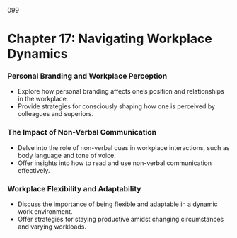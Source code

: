 099


# **Chapter 17: Navigating Workplace Dynamics**


### **Personal Branding and Workplace Perception**


- Explore how personal branding affects one’s position and relationships in the workplace.
- Provide strategies for consciously shaping how one is perceived by colleagues and superiors.


### **The Impact of Non-Verbal Communication**

- Delve into the role of non-verbal cues in workplace interactions, such as body language and tone of 
voice.
- Offer insights into how to read and use non-verbal communication effectively.


### **Workplace Flexibility and Adaptability**

- Discuss the importance of being flexible and adaptable in a dynamic work environment.
- Offer strategies for staying productive amidst changing circumstances and varying workloads.